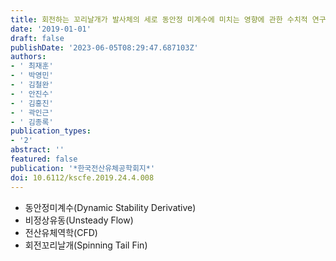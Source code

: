 ```yaml
---
title: 회전하는 꼬리날개가 발사체의 세로 동안정 미계수에 미치는 영향에 관한 수치적 연구
date: '2019-01-01'
draft: false
publishDate: '2023-06-05T08:29:47.687103Z'
authors:
- ' 최재훈'
- ' 박영민'
- ' 김철완'
- ' 안진수'
- ' 김홍진'
- ' 곽인근'
- ' 김종록'
publication_types:
- '2'
abstract: ''
featured: false
publication: '*한국전산유체공학회지*'
doi: 10.6112/kscfe.2019.24.4.008
---
```


- 동안정미계수(Dynamic Stability Derivative)
- 비정상유동(Unsteady Flow)
- 전산유체역학(CFD)
- 회전꼬리날개(Spinning Tail Fin)
